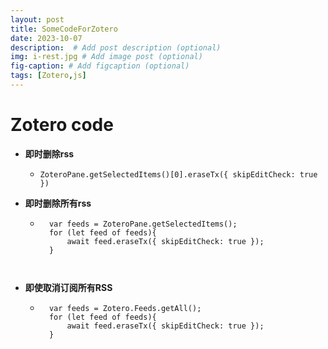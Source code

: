```yaml
---
layout: post
title: SomeCodeForZotero
date: 2023-10-07
description:  # Add post description (optional)
img: i-rest.jpg # Add image post (optional)
fig-caption: # Add figcaption (optional)
tags: [Zotero,js]
---
```


# Zotero code

- **即时删除rss**
    - `ZoteroPane.getSelectedItems()[0].eraseTx({ skipEditCheck: true })`
        

- **即时删除所有rss**
    - ```
        var feeds = ZoteroPane.getSelectedItems();
        for (let feed of feeds){
            await feed.eraseTx({ skipEditCheck: true });
        }
    ```
        

- **即使取消订阅所有RSS**
    - ```
        var feeds = Zotero.Feeds.getAll();
        for (let feed of feeds){
            await feed.eraseTx({ skipEditCheck: true });
        }
    ```



